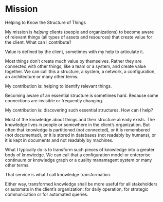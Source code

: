 # Mission

Helping to Know the Structure of Things

My mission is *helping* clients (people and organizations) to become aware of relevant things (all types of assets and resources) that create value for the client.
What can I contribute?

Value is defined by the client,  sometimes with my help to articulate it.

Most things don’t create much value by themselves. Rather they are connected with other things, like a team or a system, and create value together. We can call this a structure, a system, a network, a configuration, an architecture or many other terms.

My contribution is: helping to identify relevant things.

Becoming aware of an essential structure is sometimes hard. Because some connections are invisible or frequently changing.

My contribution is: discovering such essential structures.
How can I help?

Most of the knowledge about things and their structure already exists. The knowledge lives in people or somewhere in the client’s organization. But often that knowledge is partitioned (not connected), or it is remembered (not documented), or it is stored in databases (not readably by humans), or it is kept in documents and not readably by machines.

What I typically do is to transform such pieces of knowledge into a greater body of knowledge. We can call that a configuration model or enterprise continuum or knowledge graph or a quality manamagent system or many other terms.

That service is what I call knowledge transformation.

Either way, transformed knowledge shall be more useful for all stakeholders or automats in the client’s organization: for daily operation, for strategic communication or for automated queries.
